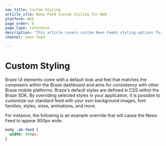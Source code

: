 ```yaml
---
nav_title: Custom Styling
article_itle: News Feed Custom Styling for Web
platform: Web
page_order: 0
page_type: reference
description: "This article covers custom News Feeds styling options for your web applciation."
channel: news feed

---
```


# Custom Styling

Braze UI elements come with a default look and feel that matches the composers within the Braze dashboard and aims for consistency with other Braze mobile platforms. Braze's default styles are defined in CSS within the Braze SDK. By overriding selected styles in your application, it is possible to customize our standard feed with your own background images, font families, styles, sizes, animations, and more.

For instance, the following is an example override that will cause the News Feed to appear 800px wide:

``` css
body .ab-feed {
  width: 800px;
}
```